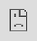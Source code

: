 ```yaml
---
layout: page
permalink: /:slug.*
in_footer: true
in_nav: true
title: About
nav_label: About
slug: about
order: 1
media:
  thumbnail: /images/uploads/about-hero-image.png
  alt: Screenshot from a movie scene featuring two men in a kitchen. The man in
    the foreground is shirtless, wearing a gold necklace, and talking on a
    cordless phone, with a playful expression. He has a closely cropped haircut.
    In the background, another man, wearing a black T-shirt with the text 'YES I
    AM BLACK' in yellow letters, is holding an American football and smiling
    broadly. The kitchen is wood-paneled with a fridge covered in children's
    drawings, and the image contains a media player overlay with a play button
    and a caption that reads 'Show me the money.
  credit: ""
  link: ""
---
```

## A People’s History of Tech is a collective storytelling project.

Popular histories of technology often focus on lone inventors or technical innovations. Here we want to capture the full spectrum of the lived experience of technology. **What's missing is the story of you.**

You are the storytellers. This is a record of your experience. We’re building in public. Submissions we receive are informing how and what we build together. Together, we are building a living artifact to share and witness the human impacts of technology and harness our power as citizens of the future of tech.

### We believe that if we collaborate on building a more just and representative history of technology, then we can architect a more just, shared future.

Perhaps no technology has changed our lives more than the mobile phone. And while movies and television show us how the mobile phone has developed, even imagined how it might evolve in the future, we don't get the full story of the true political, social, and economic impacts of carrying a supercomputer in our pockets.

<div class="relative w-full h-[200px] lg:h-[300px]">
  <iframe src="https://player.vimeo.com/video/904321560?badge=0&autopause=0&player_id=0&app_id=58479" frameborder="0" allow="autoplay; fullscreen; picture-in-picture" style="position:absolute;top:0;left:0;width:100%;height:100%;" title="A People's History of Tech: The Mobile Phone trailer"></iframe>
</div>

<script src="https://player.vimeo.com/api/player.js"></script>

## FAQ

### Which people?

We are hoping this becomes a global collective history and storytelling project. But we are early in our own history, and we are iterating and building in public. So we start in the English language. For now…

### Why mobile phones?

Picking one technology to start with was tough. The computers we carry in our pockets are arguably the most intimate and impactful devices we use everyday. Mobile phones seemed like the most accessible and relatable technology to inspire folks to share their direct, personal stories.

### Will there be people’s histories of other technologies?

Yes! We want to explore other inclusive histories of technology. As we grow a community around this project, these will become collective decisions.

### Why histories?

We believe rewriting for a more inclusive history of tech that focuses on people instead of lone founders can help us imagine more equitable and just shared futures.

### How will my submission be used?

By submitting you agree for your contributions to fall under the Creative Commons [CC BY-NC 4.0](https://creativecommons.org/licenses/by-nc/4.0/) license. Submissions are moderated by a small group of volunteers before they appear publicly on the site. This to ensure no hate speech, spam, or breaches of anonymity are added to the site.

### How do I make a correction or suggestion?

Submissions are moderated by a small group of volunteers before they appear publicly on the site. This to ensure no hate speech, spam, or breaches of anonymity are added to the site. If you see anything you feel should be corrected, or removed, or would like something you posted to be deleted, please contact us at [hello@peoplestech.com](mailto:hello@peoplestech.com).

## Licensing

This is an Open Culture Project and is licensed under the Creative Commons [CC BY-NC-SA 4.0](https://creativecommons.org/licenses/by-nc-sa/4.0/) (Attribution-NonCommercial-ShareAlike 4.0) International License. This license enables reusers to distribute, remix, adapt, and build upon the material in any medium or format for noncommercial purposes only, and only so long as attribution is given to the creator.

#### CC BY-NC-SA includes the following elements:

**BY:** You must give appropriate credit , provide a link to the license, and indicate if changes were made . You may do so in any reasonable manner, but not in any way that suggests the licensor endorses you or your use.

**NC:** You may not use the material for commercial purposes.

**SA:** ShareAlike — If you remix, transform, or build upon the material, you must distribute your contributions under the same license as the original.

Software is licensed under [The Hippocratic License](https://firstdonoharm.dev/version/3/0/full.html) (HL3-FULL); created by the Organization for Ethical Source in partnership with Corporate Accountability Lab.

[![Hippocratic License HL3-FULL](https://img.shields.io/static/v1?label=Hippocratic%20License&message=HL3-FULL&labelColor=5e2751&color=bc8c3d)](https://firstdonoharm.dev/version/3/0/full.html)

## Credits

[Meet the visionaries, innovators, and creatives shaping our project!](/credits)